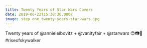 ```yaml
---
title: Twenty Years of Star Wars Covers
date: 2019-06-22T15:38:36.000Z
image: step_one_twenty-years-star-wars.jpg
---
```

Twenty years of @annieleibovitz + @vanityfair + @starwars 😍📷🚀 #riseofskywalker
